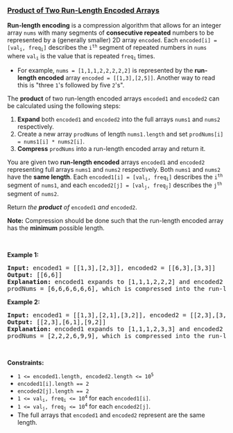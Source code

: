 ### [Product of Two Run-Length Encoded Arrays](https://leetcode.com/problems/product-of-two-run-length-encoded-arrays)

<p><strong>Run-length encoding</strong> is a compression algorithm that allows for an integer array <code>nums</code> with many segments of <strong>consecutive repeated</strong> numbers to be represented by a (generally smaller) 2D array <code>encoded</code>. Each <code>encoded[i] = [val<sub>i</sub>, freq<sub>i</sub>]</code> describes the <code>i<sup>th</sup></code> segment of repeated numbers in <code>nums</code> where <code>val<sub>i</sub></code> is the value that is repeated <code>freq<sub>i</sub></code> times.</p>

<ul>
	<li>For example, <code>nums = [1,1,1,2,2,2,2,2]</code> is represented by the <strong>run-length encoded</strong> array <code>encoded = [[1,3],[2,5]]</code>. Another way to read this is &quot;three <code>1</code>&#39;s followed by five <code>2</code>&#39;s&quot;.</li>
</ul>

<p>The <strong>product</strong> of two run-length encoded arrays <code>encoded1</code> and <code>encoded2</code> can be calculated using the following steps:</p>

<ol>
	<li><strong>Expand</strong> both <code>encoded1</code> and <code>encoded2</code> into the full arrays <code>nums1</code> and <code>nums2</code> respectively.</li>
	<li>Create a new array <code>prodNums</code> of length <code>nums1.length</code> and set <code>prodNums[i] = nums1[i] * nums2[i]</code>.</li>
	<li><strong>Compress</strong> <code>prodNums</code> into a run-length encoded array and return it.</li>
</ol>

<p>You are given two <strong>run-length encoded</strong> arrays <code>encoded1</code> and <code>encoded2</code> representing full arrays <code>nums1</code> and <code>nums2</code> respectively. Both <code>nums1</code> and <code>nums2</code> have the <strong>same length</strong>. Each <code>encoded1[i] = [val<sub>i</sub>, freq<sub>i</sub>]</code> describes the <code>i<sup>th</sup></code> segment of <code>nums1</code>, and each <code>encoded2[j] = [val<sub>j</sub>, freq<sub>j</sub>]</code> describes the <code>j<sup>th</sup></code> segment of <code>nums2</code>.</p>

<p>Return <i>the <strong>product</strong> of </i><code>encoded1</code><em> and </em><code>encoded2</code>.</p>

<p><strong>Note:</strong> Compression should be done such that the run-length encoded array has the <strong>minimum</strong> possible length.</p>

<p>&nbsp;</p>
<p><strong>Example 1:</strong></p>

<pre>
<strong>Input:</strong> encoded1 = [[1,3],[2,3]], encoded2 = [[6,3],[3,3]]
<strong>Output:</strong> [[6,6]]
<strong>Explanation:</strong> encoded1 expands to [1,1,1,2,2,2] and encoded2 expands to [6,6,6,3,3,3].
prodNums = [6,6,6,6,6,6], which is compressed into the run-length encoded array [[6,6]].
</pre>

<p><strong>Example 2:</strong></p>

<pre>
<strong>Input:</strong> encoded1 = [[1,3],[2,1],[3,2]], encoded2 = [[2,3],[3,3]]
<strong>Output:</strong> [[2,3],[6,1],[9,2]]
<strong>Explanation:</strong> encoded1 expands to [1,1,1,2,3,3] and encoded2 expands to [2,2,2,3,3,3].
prodNums = [2,2,2,6,9,9], which is compressed into the run-length encoded array [[2,3],[6,1],[9,2]].
</pre>

<p>&nbsp;</p>
<p><strong>Constraints:</strong></p>

<ul>
	<li><code>1 &lt;= encoded1.length, encoded2.length &lt;= 10<sup>5</sup></code></li>
	<li><code>encoded1[i].length == 2</code></li>
	<li><code>encoded2[j].length == 2</code></li>
	<li><code>1 &lt;= val<sub>i</sub>, freq<sub>i</sub> &lt;= 10<sup>4</sup></code> for each <code>encoded1[i]</code>.</li>
	<li><code>1 &lt;= val<sub>j</sub>, freq<sub>j</sub> &lt;= 10<sup>4</sup></code> for each <code>encoded2[j]</code>.</li>
	<li>The full arrays that <code>encoded1</code> and <code>encoded2</code> represent are the same length.</li>
</ul>
